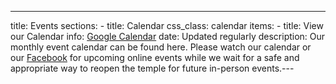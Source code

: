 ---
title: Events
sections:
    - title: Calendar
      css_class: calendar
      items:
        - title: View our Calendar
          info: <span id="about" style="display: none;"></span><a href="https://calendar.google.com/calendar/embed?src=cruxansata.calendar%40oto-usa.org&ctz=America%2FDenver" target="_blank">Google Calendar</a>
          date: Updated regularly
          description:  Our monthly event calendar can be found here. Please watch our calendar or our <a href="https://www.facebook.com/CruxAnsataOTO/" target="_blank">Facebook</a> for upcoming online events while we wait for a safe and appropriate way to reopen the temple for future in-person events.---
